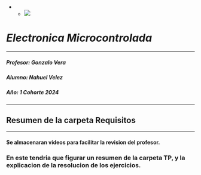 - - ![](https://encrypted-tbn0.gstatic.com/images?q=tbn:ANd9GcT93k_IB58yrqU35nkrenk7t3-pKrO2PDzidQ&s)
# *Electronica Microcontrolada*
- - - 

##### Profesor:  Gonzalo Vera
##### Alumno: Nahuel Velez
##### Año: 1 Cohorte 2024
- - - -
## Resumen de la carpeta Requisitos


- - - - 

#### Se almacenaran videos para facilitar la revision del profesor.
### En este tendria que figurar un resumen de la carpeta TP, y la explicacion de la resolucion de los ejercicios.